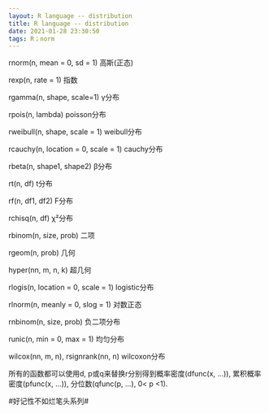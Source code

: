```yaml
---
layout: R language -- distribution
title: R language -- distribution
date: 2021-01-28 23:30:50
tags: R；norm
---
```


rnorm(n, mean = 0, sd = 1)   高斯(正态)

rexp(n, rate = 1)    指数

rgamma(n, shape, scale=1)    γ分布

rpois(n, lambda)     poisson分布

rweibull(n, shape, scale = 1)    weibull分布

rcauchy(n, location = 0, scale = 1)    cauchy分布

rbeta(n, shape1, shape2)    β分布

rt(n, df)    t分布

rf(n, df1, df2)    F分布

rchisq(n, df)    χ²分布

rbinom(n, size, prob)    二项

rgeom(n, prob)    几何

hyper(nn, m, n, k)    超几何

rlogis(n, location = 0, scale = 1)    logistic分布

rlnorm(n, meanly = 0, slog = 1)   对数正态

rnbinom(n, size, prob)    负二项分布

runic(n, min = 0, max = 1)   均匀分布

wilcox(nn, m, n), rsignrank(nn, n)    wilcoxon分布

所有的函数都可以使用d, p或q来替换r分别得到概率密度(dfunc(x, ...)), 累积概率密度(pfunc(x, ...)), 分位数(qfunc(p, ...), 0< p <1).



#好记性不如烂笔头系列#